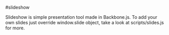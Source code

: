 #slideshow

Slideshow is simple presentation tool made in Backbone.js. To add your own slides just override window.slide object, take a look at scripts/slides.js for more.

